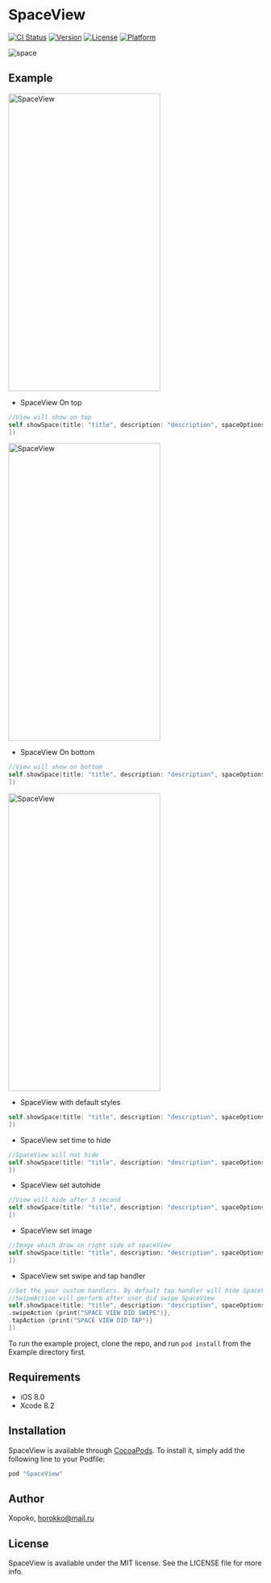 # SpaceView

[![CI Status](http://img.shields.io/travis/Xopoko/SpaceView.svg?style=flat)](https://travis-ci.org/Xopoko/SpaceView)
[![Version](https://img.shields.io/cocoapods/v/SpaceView.svg?style=flat)](http://cocoapods.org/pods/SpaceView)
[![License](https://img.shields.io/cocoapods/l/SpaceView.svg?style=flat)](http://cocoapods.org/pods/SpaceView)
[![Platform](https://img.shields.io/cocoapods/p/SpaceView.svg?style=flat)](http://cocoapods.org/pods/SpaceView)

![space](https://cloud.githubusercontent.com/assets/6337061/21842428/c0dfb31c-d7f7-11e6-8402-40ffac91f960.png)
## Example

<img src="https://cloud.githubusercontent.com/assets/6337061/21762103/ef8748ce-d667-11e6-83c7-4a058e49e2d5.gif" width="301" height="590" alt="SpaceView"/> 

- SpaceView On top
```swift
//View will show on top
self.showSpace(title: "title", description: "description", spaceOptions: [.spacePosition(position: .top)
])
```

<img src="https://cloud.githubusercontent.com/assets/6337061/21762101/ef869e38-d667-11e6-90c4-3d9de76f8e29.gif" width="301" height="590" alt="SpaceView"/>

- SpaceView On bottom
```swift
//View will show on bottom
self.showSpace(title: "title", description: "description", spaceOptions: [.spacePosition(position: .bot)
])
```

<img src="https://cloud.githubusercontent.com/assets/6337061/21762102/ef86d196-d667-11e6-84ad-309193ee8e09.gif" width="301" height="590" alt="SpaceView"/>

- SpaceView with default styles
```swift
self.showSpace(title: "title", description: "description", spaceOptions: [.spaceStyle(style: .success)
])
```

- SpaceView set time to hide 
```swift
//SpaceView will not hide
self.showSpace(title: "title", description: "description", spaceOptions: [.spaceTimer(timer: 3.0)
])
```

- SpaceView set autohide
```swift
//View will hide after 3 second
self.showSpace(title: "title", description: "description", spaceOptions: [ .shouldAutoHide(should: false)
])
```

- SpaceView set image
```swift
//Image which draw on right side of spaceView
self.showSpace(title: "title", description: "description", spaceOptions: [.image(img: UIImage()),
])
```

- SpaceView set swipe and tap handler
```swift
//Set the your custom handlers. By default tap handler will hide SpaceView. 
//SwipeAction will perform after user did swipe SpaceView
self.showSpace(title: "title", description: "description", spaceOptions: [
.swipeAction {print("SPACE VIEW DID SWIPE")}, 
.tapAction {print("SPACE VIEW DID TAP")}
])
```

To run the example project, clone the repo, and run `pod install` from the Example directory first.

## Requirements
- iOS 8.0
- Xcode 8.2

## Installation

SpaceView is available through [CocoaPods](http://cocoapods.org). To install
it, simply add the following line to your Podfile:

```ruby
pod "SpaceView"
```

## Author

Xopoko, horokko@mail.ru

## License

SpaceView is available under the MIT license. See the LICENSE file for more info.
